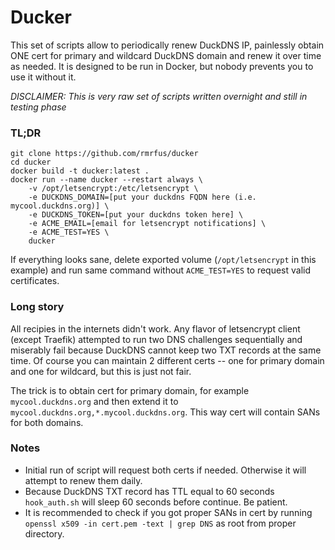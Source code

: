 # Ducker

This set of scripts allow to periodically renew DuckDNS IP, painlessly obtain
ONE cert for primary and wildcard DuckDNS domain and renew it over time as needed.
It is designed to be run in Docker, but nobody prevents you to use it without it.

*DISCLAIMER: This is very raw set of scripts written overnight and still in testing phase*

### TL;DR

```
git clone https://github.com/rmrfus/ducker
cd ducker
docker build -t ducker:latest .
docker run --name ducker --restart always \
    -v /opt/letsencrypt:/etc/letsencrypt \
    -e DUCKDNS_DOMAIN=[put your duckdns FQDN here (i.e. mycool.duckdns.org)] \
    -e DUCKDNS_TOKEN=[put your duckdns token here] \
    -e ACME_EMAIL=[email for letsencrypt notifications] \
    -e ACME_TEST=YES \
    ducker
```

If everything looks sane, delete exported volume (`/opt/letsencrypt` in this example) and run same command without `ACME_TEST=YES` to request valid certificates.

### Long story

All recipies in the internets didn't work. Any flavor of letsencrypt client
(except Traefik) attempted to run two DNS challenges sequentially and miserably
fail because DuckDNS cannot keep two TXT records at the same time.
Of course you can maintain 2 different certs -- one for primary domain and one for wildcard, but this is just not fair.

The trick is to obtain cert for primary domain, for example `mycool.duckdns.org` and then extend it to `mycool.duckdns.org,*.mycool.duckdns.org`. This way cert will contain SANs for both domains.

### Notes

- Initial run of script will request both certs if needed. Otherwise it will attempt to renew them daily.
- Because DuckDNS TXT record has TTL equal to 60 seconds `hook_auth.sh` will sleep 60 seconds before continue. Be patient.
- It is recommended to check if you got proper SANs in cert by running `openssl x509 -in cert.pem -text | grep DNS` as root from proper directory.
